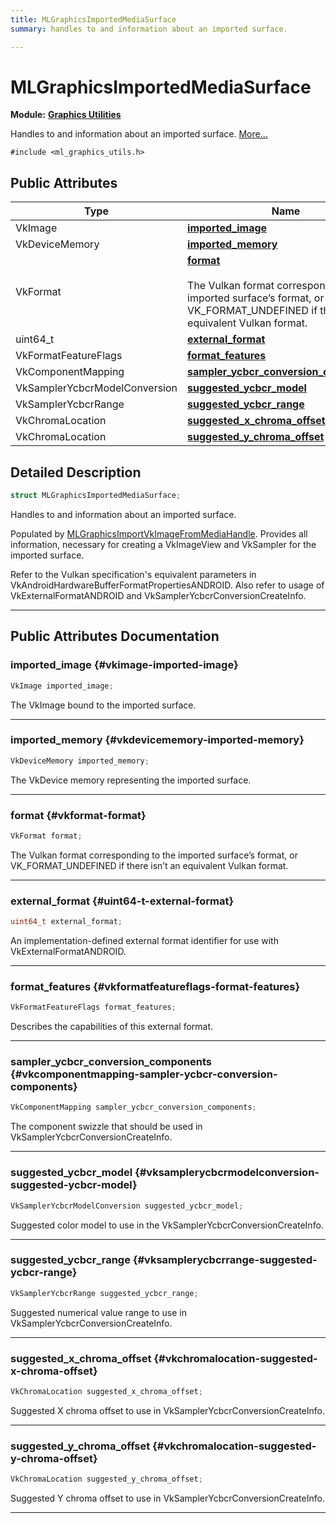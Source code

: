 ```yaml
---
title: MLGraphicsImportedMediaSurface
summary: handles to and information about an imported surface. 

---
```


# MLGraphicsImportedMediaSurface

**Module:** **[Graphics Utilities](/api-ref/api/Modules/group___graphics_utilities/group___graphics_utilities.md)**



Handles to and information about an imported surface.  [More...](#detailed-description)


`#include <ml_graphics_utils.h>`

## Public Attributes

| Type           | Name           |
| -------------- | -------------- |
| VkImage | **[imported_image](/api-ref/api/Modules/group___graphics_utilities/struct_m_l_graphics_imported_media_surface.md#vkimage-imported-image)**  |
| VkDeviceMemory | **[imported_memory](/api-ref/api/Modules/group___graphics_utilities/struct_m_l_graphics_imported_media_surface.md#vkdevicememory-imported-memory)**  |
| VkFormat | **[format](/api-ref/api/Modules/group___graphics_utilities/struct_m_l_graphics_imported_media_surface.md#vkformat-format)** <br></br>The Vulkan format corresponding to the imported surface’s format, or VK_FORMAT_UNDEFINED if there isn’t an equivalent Vulkan format.  |
| uint64_t | **[external_format](/api-ref/api/Modules/group___graphics_utilities/struct_m_l_graphics_imported_media_surface.md#uint64-t-external-format)**  |
| VkFormatFeatureFlags | **[format_features](/api-ref/api/Modules/group___graphics_utilities/struct_m_l_graphics_imported_media_surface.md#vkformatfeatureflags-format-features)**  |
| VkComponentMapping | **[sampler_ycbcr_conversion_components](/api-ref/api/Modules/group___graphics_utilities/struct_m_l_graphics_imported_media_surface.md#vkcomponentmapping-sampler-ycbcr-conversion-components)**  |
| VkSamplerYcbcrModelConversion | **[suggested_ycbcr_model](/api-ref/api/Modules/group___graphics_utilities/struct_m_l_graphics_imported_media_surface.md#vksamplerycbcrmodelconversion-suggested-ycbcr-model)**  |
| VkSamplerYcbcrRange | **[suggested_ycbcr_range](/api-ref/api/Modules/group___graphics_utilities/struct_m_l_graphics_imported_media_surface.md#vksamplerycbcrrange-suggested-ycbcr-range)**  |
| VkChromaLocation | **[suggested_x_chroma_offset](/api-ref/api/Modules/group___graphics_utilities/struct_m_l_graphics_imported_media_surface.md#vkchromalocation-suggested-x-chroma-offset)**  |
| VkChromaLocation | **[suggested_y_chroma_offset](/api-ref/api/Modules/group___graphics_utilities/struct_m_l_graphics_imported_media_surface.md#vkchromalocation-suggested-y-chroma-offset)**  |

## Detailed Description

```cpp
struct MLGraphicsImportedMediaSurface;
```

Handles to and information about an imported surface. 

Populated by [MLGraphicsImportVkImageFromMediaHandle](/api-ref/api/Modules/group___graphics_utilities/group___graphics_utilities.md#mlresult-mlgraphicsimportvkimagefrommediahandle). Provides all information, necessary for creating a VkImageView and VkSampler for the imported surface.

Refer to the Vulkan specification's equivalent parameters in VkAndroidHardwareBufferFormatPropertiesANDROID. Also refer to usage of VkExternalFormatANDROID and VkSamplerYcbcrConversionCreateInfo. 





-----------
## Public Attributes Documentation

### imported_image {#vkimage-imported-image}

```cpp
VkImage imported_image;
```


The VkImage bound to the imported surface. 





-----------

### imported_memory {#vkdevicememory-imported-memory}

```cpp
VkDeviceMemory imported_memory;
```


The VkDevice memory representing the imported surface. 





-----------

### format {#vkformat-format}

```cpp
VkFormat format;
```

The Vulkan format corresponding to the imported surface’s format, or VK_FORMAT_UNDEFINED if there isn’t an equivalent Vulkan format. 





-----------

### external_format {#uint64-t-external-format}

```cpp
uint64_t external_format;
```


An implementation-defined external format identifier for use with VkExternalFormatANDROID. 





-----------

### format_features {#vkformatfeatureflags-format-features}

```cpp
VkFormatFeatureFlags format_features;
```


Describes the capabilities of this external format. 





-----------

### sampler_ycbcr_conversion_components {#vkcomponentmapping-sampler-ycbcr-conversion-components}

```cpp
VkComponentMapping sampler_ycbcr_conversion_components;
```


The component swizzle that should be used in VkSamplerYcbcrConversionCreateInfo. 





-----------

### suggested_ycbcr_model {#vksamplerycbcrmodelconversion-suggested-ycbcr-model}

```cpp
VkSamplerYcbcrModelConversion suggested_ycbcr_model;
```


Suggested color model to use in the VkSamplerYcbcrConversionCreateInfo. 





-----------

### suggested_ycbcr_range {#vksamplerycbcrrange-suggested-ycbcr-range}

```cpp
VkSamplerYcbcrRange suggested_ycbcr_range;
```


Suggested numerical value range to use in VkSamplerYcbcrConversionCreateInfo. 





-----------

### suggested_x_chroma_offset {#vkchromalocation-suggested-x-chroma-offset}

```cpp
VkChromaLocation suggested_x_chroma_offset;
```


Suggested X chroma offset to use in VkSamplerYcbcrConversionCreateInfo. 





-----------

### suggested_y_chroma_offset {#vkchromalocation-suggested-y-chroma-offset}

```cpp
VkChromaLocation suggested_y_chroma_offset;
```


Suggested Y chroma offset to use in VkSamplerYcbcrConversionCreateInfo. 





-----------

